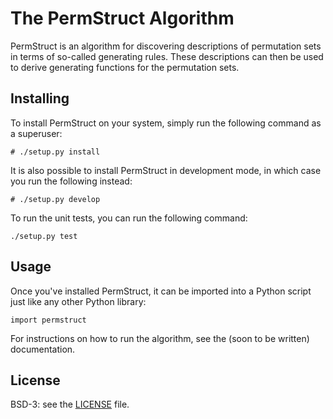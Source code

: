 # The PermStruct Algorithm

PermStruct is an algorithm for discovering descriptions of permutation sets in
terms of so-called generating rules. These descriptions can then be used to
derive generating functions for the permutation sets.

## Installing
To install PermStruct on your system, simply run the following command as a
superuser:
```
# ./setup.py install
```

It is also possible to install PermStruct in development mode, in which case you
run the following instead:
```
# ./setup.py develop
```

To run the unit tests, you can run the following command:
```
./setup.py test
```

## Usage
Once you've installed PermStruct, it can be imported into a Python script just
like any other Python library:
```
import permstruct
```

For instructions on how to run the algorithm, see the (soon to be written)
documentation.

## License
BSD-3: see the [LICENSE](https://github.com/PermutaTriangle/PermStruct/blob/master/LICENSE) file.

